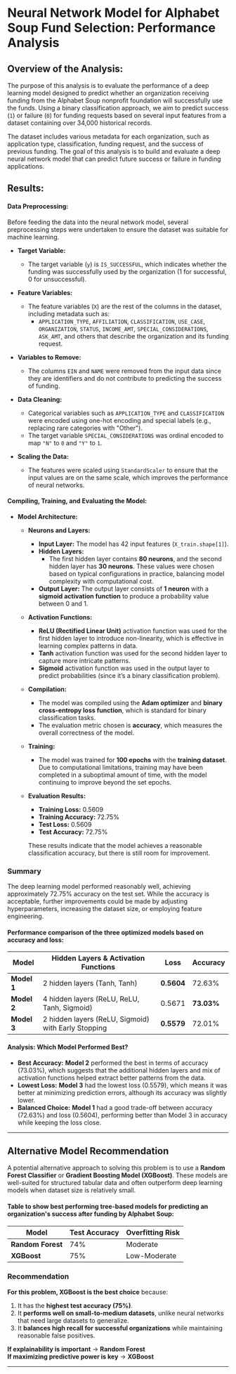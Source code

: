 # **Neural Network Model for Alphabet Soup Fund Selection: Performance Analysis**

## **Overview of the Analysis:**
The purpose of this analysis is to evaluate the performance of a deep learning model designed to predict whether an organization receiving funding from the Alphabet Soup nonprofit foundation will successfully use the funds. Using a binary classification approach, we aim to predict success (`1`) or failure (`0`) for funding requests based on several input features from a dataset containing over 34,000 historical records.

The dataset includes various metadata for each organization, such as application type, classification, funding request, and the success of previous funding. The goal of this analysis is to build and evaluate a deep neural network model that can predict future success or failure in funding applications.

## **Results:**

#### **Data Preprocessing:**
Before feeding the data into the neural network model, several preprocessing steps were undertaken to ensure the dataset was suitable for machine learning.

- **Target Variable:**
  - The target variable (`y`) is `IS_SUCCESSFUL`, which indicates whether the funding was successfully used by the organization (1 for successful, 0 for unsuccessful).
  
- **Feature Variables:**
  - The feature variables (`X`) are the rest of the columns in the dataset, including metadata such as:
    - `APPLICATION_TYPE`, `AFFILIATION`, `CLASSIFICATION`, `USE_CASE`, `ORGANIZATION`, `STATUS`, `INCOME_AMT`, `SPECIAL_CONSIDERATIONS`, `ASK_AMT`, and others that describe the organization and its funding request.
    
- **Variables to Remove:**
  - The columns `EIN` and `NAME` were removed from the input data since they are identifiers and do not contribute to predicting the success of funding.

- **Data Cleaning:**
  - Categorical variables such as `APPLICATION_TYPE` and `CLASSIFICATION` were encoded using one-hot encoding and special labels (e.g., replacing rare categories with "Other").
  - The target variable `SPECIAL_CONSIDERATIONS` was ordinal encoded to map `"N"` to `0` and `"Y"` to `1`.

- **Scaling the Data:**
  - The features were scaled using `StandardScaler` to ensure that the input values are on the same scale, which improves the performance of neural networks.

#### **Compiling, Training, and Evaluating the Model:**

- **Model Architecture:**
  - **Neurons and Layers:**
    - **Input Layer:** The model has 42 input features (`X_train.shape[1]`).
    - **Hidden Layers:** 
      - The first hidden layer contains **80 neurons**, and the second hidden layer has **30 neurons**. These values were chosen based on typical configurations in practice, balancing model complexity with computational cost.
    - **Output Layer:** The output layer consists of **1 neuron** with a **sigmoid activation function** to produce a probability value between 0 and 1.
  
  - **Activation Functions:**
    - **ReLU (Rectified Linear Unit)** activation function was used for the first hidden layer to introduce non-linearity, which is effective in learning complex patterns in data.
    - **Tanh** activation function was used for the second hidden layer to capture more intricate patterns.
    - **Sigmoid** activation function was used in the output layer to predict probabilities (since it’s a binary classification problem).
  
  - **Compilation:**
    - The model was compiled using the **Adam optimizer** and **binary cross-entropy loss function**, which is standard for binary classification tasks.
    - The evaluation metric chosen is **accuracy**, which measures the overall correctness of the model.
  
  - **Training:**
    - The model was trained for **100 epochs** with the **training dataset**. Due to computational limitations, training may have been completed in a suboptimal amount of time, with the model continuing to improve beyond the set epochs.
  
  - **Evaluation Results:**
    - **Training Loss:** 0.5609
    - **Training Accuracy:** 72.75%
    - **Test Loss:** 0.5609
    - **Test Accuracy:** 72.75%
    
    These results indicate that the model achieves a reasonable classification accuracy, but there is still room for improvement.

### Summary

The deep learning model performed reasonably well, achieving approximately 72.75% accuracy on the test set. While the accuracy is acceptable, further improvements could be made by adjusting hyperparameters, increasing the dataset size, or employing feature engineering.

#### Performance comparison of the three optimized models based on accuracy and loss:

| Model | Hidden Layers & Activation Functions | Loss  | Accuracy |
|-------|--------------------------------------|-------|----------|
| **Model 1** | 2 hidden layers (Tanh, Tanh) | **0.5604** | 72.63% |
| **Model 2** | 4 hidden layers (ReLU, ReLU, Tanh, Sigmoid) | 0.5671 | **73.03%** |
| **Model 3** | 2 hidden layers (ReLU, Sigmoid) with Early Stopping | **0.5579** | 72.01% |

#### **Analysis: Which Model Performed Best?**

- **Best Accuracy:** **Model 2** performed the best in terms of accuracy (73.03%), which suggests that the additional hidden layers and mix of activation functions helped extract better patterns from the data.
- **Lowest Loss:** **Model 3** had the lowest loss (0.5579), which means it was better at minimizing prediction errors, although its accuracy was slightly lower.
- **Balanced Choice:** **Model 1** had a good trade-off between accuracy (72.63%) and loss (0.5604), performing better than Model 3 in accuracy while keeping the loss close.

---

## Alternative Model Recommendation

A potential alternative approach to solving this problem is to use a **Random Forest Classifier** or **Gradient Boosting Model (XGBoost)**. These models are well-suited for structured tabular data and often outperform deep learning models when dataset size is relatively small.

#### Table to show **best performing tree-based models** for predicting an organization's success after funding by **Alphabet Soup**:

| **Model**  | **Test Accuracy** | **Overfitting Risk** |
|------------|------------------|----------------------|
| **Random Forest**  | 74%  | Moderate |
| **XGBoost**  | 75%  | Low-Moderate |

### **Recommendation**
**For this problem, XGBoost is the best choice** because:
1. It has the **highest test accuracy (75%)**.
2. It **performs well on small-to-medium datasets**, unlike neural networks that need large datasets to generalize.
3. It **balances high recall for successful organizations** while maintaining reasonable false positives.

**If explainability is important** → **Random Forest**  
**If maximizing predictive power is key** → **XGBoost**  

---

